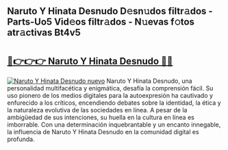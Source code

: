 ## Naruto Y Hinata Desnudo D𝚎sn𝚞dos filtr𝚊dos - Parts-Uo5 Vid𝚎os filtr𝚊dos - N𝚞evas f𝚘tos atr𝚊ctivas Bt4v5

# <h2><a href="http://mbczk9.tromn.icu/?c=Naruto+Y+Hinata+Desnudo">🔗👉👉👉 Naruto Y Hinata Desnudo 🔗🔗</a></h2>

[![Naruto Y Hinata Desnudo nuevo](https://i.imgur.com/pEAQMta.gif)](http://mbczk9.tromn.icu/?c=Naruto+Y+Hinata+Desnudo)
Naruto Y Hinata Desnudo, una personalidad multifacética y enigmática, desafía la comprensión fácil. Su uso pionero de los medios digitales para la autoexpresión ha cautivado y enfurecido a los críticos, encendiendo debates sobre la identidad, la ética y la naturaleza evolutiva de las sociedades en línea. A pesar de la ambigüedad de sus intenciones, su huella en la cultura en línea es imborrable. Con una determinación inquebrantable y un encanto innegable, la influencia de Naruto Y Hinata Desnudo en la comunidad digital es profunda.

